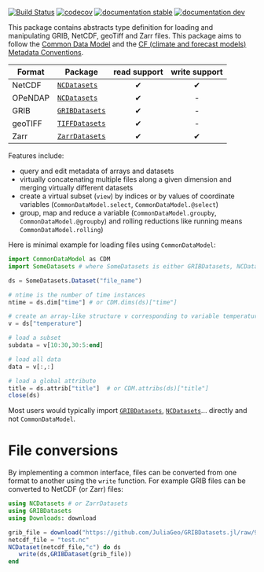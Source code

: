 [![Build Status](https://github.com/JuliaGeo/CommonDataModel.jl/workflows/CI/badge.svg)](https://github.com/JuliaGeo/CommonDataModel.jl/actions)
[![codecov](https://codecov.io/github/JuliaGeo/CommonDataModel.jl/graph/badge.svg?token=TNU4HSPelE)](https://codecov.io/github/JuliaGeo/CommonDataModel.jl)
[![documentation stable](https://img.shields.io/badge/docs-stable-blue.svg)](https://juliageo.github.io/CommonDataModel.jl/stable/)
[![documentation dev](https://img.shields.io/badge/docs-dev-blue.svg)](https://juliageo.github.io/CommonDataModel.jl/dev/)


This package contains abstracts type definition for loading and manipulating GRIB, NetCDF, geoTiff and Zarr files. This package aims to follow the [Common Data Model](https://docs.unidata.ucar.edu/netcdf-c/current/netcdf_data_model.html) and the [CF (climate and forecast models) Metadata Conventions](https://cfconventions.org/).


| Format  |      Package | read support | write support |
|---------|--------------|:------------:|:-------------:|
| NetCDF  | [`NCDatasets`](https://github.com/Alexander-Barth/NCDatasets.jl)     |            ✔ |             ✔ |
| OPeNDAP | [`NCDatasets`](https://github.com/Alexander-Barth/NCDatasets.jl)     |            ✔ |             - |
| GRIB    | [`GRIBDatasets`](https://github.com/JuliaGeo/GRIBDatasets.jl)        |            ✔ |             - |
| geoTIFF | [`TIFFDatasets`](https://github.com/Alexander-Barth/TIFFDatasets.jl) |            ✔ |             - |
| Zarr    | [`ZarrDatasets`](https://github.com/JuliaGeo/ZarrDatasets.jl)        |            ✔ |             ✔ |


Features include:
* query and edit metadata of arrays and datasets 
* virtually concatenating multiple files along a given dimension and merging virtually different datasets
* create a virtual subset (`view`) by indices or by values of coordinate variables (`CommonDataModel.select`, `CommonDataModel.@select`)
* group, map and reduce a variable (`CommonDataModel.groupby`, `CommonDataModel.@groupby`) and rolling reductions like running means `CommonDataModel.rolling`)




Here is minimal example for loading files using `CommonDataModel`:

``` julia
import CommonDataModel as CDM
import SomeDatasets # where SomeDatasets is either GRIBDatasets, NCDatasets, ZarrDatasets,...

ds = SomeDatasets.Dataset("file_name")

# ntime is the number of time instances
ntime = ds.dim["time"] # or CDM.dims(ds)["time"]

# create an array-like structure v corresponding to variable temperature
v = ds["temperature"]

# load a subset
subdata = v[10:30,30:5:end]

# load all data
data = v[:,:]

# load a global attribute
title = ds.attrib["title"]  # or CDM.attribs(ds)["title"]
close(ds)
```

Most users would typically import [`GRIBDatasets`](https://github.com/JuliaGeo/GRIBDatasets.jl), [`NCDatasets`](https://github.com/Alexander-Barth/NCDatasets.jl)... directly and not `CommonDataModel`.

# File conversions

By implementing a common interface, files can be converted from one format to another using the `write` function.
For example GRIB files can be converted to NetCDF (or Zarr) files:

```julia
using NCDatasets # or ZarrDatasets
using GRIBDatasets
using Downloads: download

grib_file = download("https://github.com/JuliaGeo/GRIBDatasets.jl/raw/98356af026ea39a5ec0b5e64e4289105492321f8/test/sample-data/era5-levels-members.grib")
netcdf_file = "test.nc"
NCDataset(netcdf_file,"c") do ds
   write(ds,GRIBDataset(grib_file))
end
```
